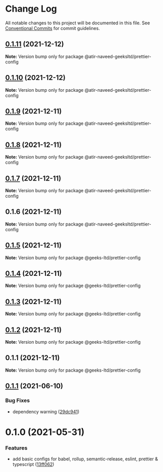 # Change Log

All notable changes to this project will be documented in this file.
See [Conventional Commits](https://conventionalcommits.org) for commit guidelines.

## [0.1.11](https://github.com/atir-naveed-geeksltd/react-config/compare/@atir-naveed-geeksltd/prettier-config@0.1.10...@atir-naveed-geeksltd/prettier-config@0.1.11) (2021-12-12)

**Note:** Version bump only for package @atir-naveed-geeksltd/prettier-config





## [0.1.10](https://github.com/atir-naveed-geeksltd/react-config/compare/@atir-naveed-geeksltd/prettier-config@0.1.9...@atir-naveed-geeksltd/prettier-config@0.1.10) (2021-12-12)

**Note:** Version bump only for package @atir-naveed-geeksltd/prettier-config





## [0.1.9](https://github.com/atir-naveed-geeksltd/react-config/compare/@atir-naveed-geeksltd/prettier-config@0.1.8...@atir-naveed-geeksltd/prettier-config@0.1.9) (2021-12-11)

**Note:** Version bump only for package @atir-naveed-geeksltd/prettier-config





## [0.1.8](https://github.com/atir-naveed-geeksltd/react-config/compare/@atir-naveed-geeksltd/prettier-config@0.1.7...@atir-naveed-geeksltd/prettier-config@0.1.8) (2021-12-11)

**Note:** Version bump only for package @atir-naveed-geeksltd/prettier-config





## [0.1.7](https://github.com/atir-naveed-geeksltd/react-config/compare/@atir-naveed-geeksltd/prettier-config@0.1.6...@atir-naveed-geeksltd/prettier-config@0.1.7) (2021-12-11)

**Note:** Version bump only for package @atir-naveed-geeksltd/prettier-config





## 0.1.6 (2021-12-11)

**Note:** Version bump only for package @atir-naveed-geeksltd/prettier-config






## [0.1.5](https://github.com/atir-naveed-geeksltd/react-config/compare/@geeks-ltd/prettier-config@0.1.4...@geeks-ltd/prettier-config@0.1.5) (2021-12-11)

**Note:** Version bump only for package @geeks-ltd/prettier-config





## [0.1.4](https://github.com/atir-naveed-geeksltd/react-config/compare/@geeks-ltd/prettier-config@0.1.3...@geeks-ltd/prettier-config@0.1.4) (2021-12-11)

**Note:** Version bump only for package @geeks-ltd/prettier-config





## [0.1.3](https://github.com/atir-naveed-geeksltd/react-config/compare/@geeks-ltd/prettier-config@0.1.2...@geeks-ltd/prettier-config@0.1.3) (2021-12-11)

**Note:** Version bump only for package @geeks-ltd/prettier-config





## [0.1.2](https://github.com/atir-naveed-geeksltd/react-config/compare/@geeks-ltd/prettier-config@0.1.1...@geeks-ltd/prettier-config@0.1.2) (2021-12-11)

**Note:** Version bump only for package @geeks-ltd/prettier-config





## 0.1.1 (2021-12-11)

**Note:** Version bump only for package @geeks-ltd/prettier-config






## [0.1.1](https://github.com/medly/configs/compare/@medly/prettier-config@0.1.0...@medly/prettier-config@0.1.1) (2021-06-10)


### Bug Fixes

* dependency warning ([29dc941](https://github.com/medly/configs/commit/29dc9416844032c6d3680fdbecaa3054af4f31f5))





# 0.1.0 (2021-05-31)


### Features

* add basic configs for babel, rollup, semantic-release, eslint, prettier & typescript ([13ff062](https://github.com/medly/configs/commit/13ff0623177c58378914d01031328d71504653af))
